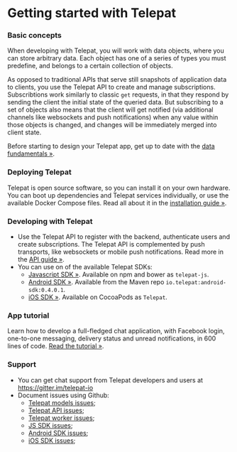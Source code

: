 # Getting started with Telepat

### Basic concepts
When developing with Telepat, you will work with data objects, where you can store arbitrary data. Each object has one of a series of types you must predefine, and belongs to a certain collection of objects.

As opposed to traditional APIs that serve still snapshots of application data to clients, you use the Telepat API to create and manage subscriptions. Subscribtions work similarly to classic `get` requests, in that they respond by sending the client the initial state of the queried data. But subscribing to a set of objects also means that the client will get notified (via additional channels like websockets and push notifications) when any value within those objects is changed, and changes will be immediately merged into client state.

Before starting to design your Telepat app, get up to date with the [data fundamentals »](http://docs.telepat.io/data-fundamentals.html).

### Deploying Telepat
Telepat is open source software, so you can install it on your own hardware. You can boot up dependencies and Telepat services individually, or use the available Docker Compose files. Read all about it in the [installation guide »](http://docs.telepat.io/installation.html).

### Developing with Telepat
* Use the Telepat API to register with the backend, authenticate users and create subscriptions. The Telepat API is complemented by push transports, like websockets or mobile push notifications. Read more in the [API guide »](http://docs.telepat.io/working-with-telepat.html).
* You can use on of the available Telepat SDKs:
  * [Javascript SDK »](http://docs.telepat.io/js-sdk.html). Available on npm and bower as `telepat-js`.
  * [Android SDK »](http://docs.telepat.io/android-sdk.html). Available from the Maven repo `io.telepat:android-sdk:0.4.0.1`.
  * [iOS SDK »](http://docs.telepat.io/ios-sdk.html). Available on CocoaPods as `Telepat`.

### App tutorial
Learn how to develop a full-fledged chat application, with Facebook login, one-to-one messaging, delivery status and unread notifications, in 600 lines of code. [Read the tutorial »](http://docs.telepat.io/js-tutorial.html).

### Support
* You can get chat support from Telepat developers and users at https://gitter.im/telepat-io
* Document issues using Github:
  * [Telepat models issues](https://github.com/telepat-io/telepat-models/issues);
  * [Telepat API issues](https://github.com/telepat-io/telepat-api/issues);
  * [Telepat worker issues](https://github.com/telepat-io/telepat-worker/issues);
  * [JS SDK issues](https://github.com/telepat-io/telepat-js/issues);
  * [Android SDK issues](https://github.com/telepat-io/telepat-android-sdk/issues);
  * [iOS SDK issues](https://github.com/telepat-io/telepat-ios-sdk/issues);
